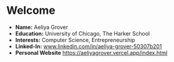 # Welcome
- **Name:** Aeliya Grover
- **Education:** University of Chicago, The Harker School 
- **Interests:** Computer Science, Entrepreneurship
- **Linked-In:** www.linkedin.com/in/aeliya-grover-50307b201
- **Personal Website** https://aeliyagrover.vercel.app/index.html

## 

<!--
**aeliyag/aeliyag** is a ✨ _special_ ✨ repository because its `README.md` (this file) appears on your GitHub profile.

Here are some ideas to get you started:

- 🔭 I’m currently working on ...
- 🌱 I’m currently learning ...
- 👯 I’m looking to collaborate on ...
- 🤔 I’m looking for help with ...
- 💬 Ask me about ...
- 📫 How to reach me: ...
- 😄 Pronouns: ...
- ⚡ Fun fact: ...
-->
